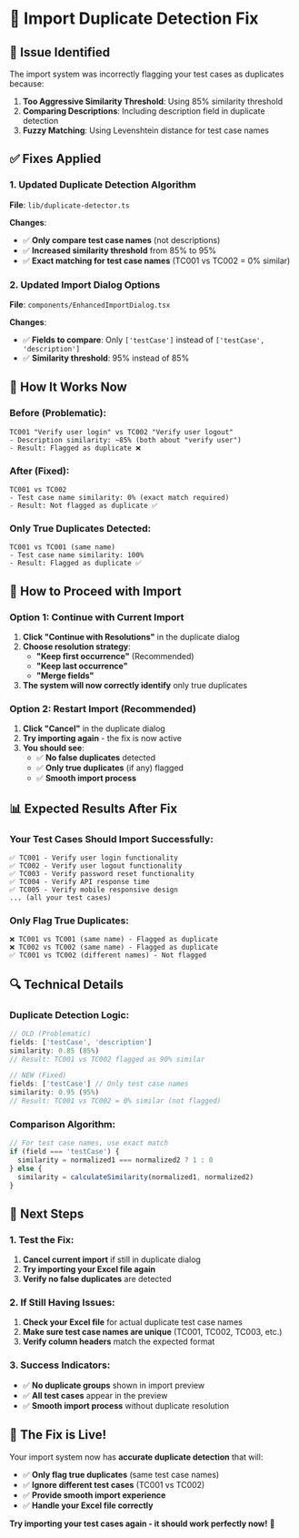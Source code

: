 # 🔧 **Import Duplicate Detection Fix**

## 🚨 **Issue Identified**

The import system was incorrectly flagging your test cases as duplicates because:

1. **Too Aggressive Similarity Threshold**: Using 85% similarity threshold
2. **Comparing Descriptions**: Including description field in duplicate detection
3. **Fuzzy Matching**: Using Levenshtein distance for test case names

## ✅ **Fixes Applied**

### **1. Updated Duplicate Detection Algorithm**
**File**: `lib/duplicate-detector.ts`

**Changes**:
- ✅ **Only compare test case names** (not descriptions)
- ✅ **Increased similarity threshold** from 85% to 95%
- ✅ **Exact matching for test case names** (TC001 vs TC002 = 0% similar)

### **2. Updated Import Dialog Options**
**File**: `components/EnhancedImportDialog.tsx`

**Changes**:
- ✅ **Fields to compare**: Only `['testCase']` instead of `['testCase', 'description']`
- ✅ **Similarity threshold**: 95% instead of 85%

## 🎯 **How It Works Now**

### **Before (Problematic)**:
```
TC001 "Verify user login" vs TC002 "Verify user logout"
- Description similarity: ~85% (both about "verify user")
- Result: Flagged as duplicate ❌
```

### **After (Fixed)**:
```
TC001 vs TC002
- Test case name similarity: 0% (exact match required)
- Result: Not flagged as duplicate ✅
```

### **Only True Duplicates Detected**:
```
TC001 vs TC001 (same name)
- Test case name similarity: 100%
- Result: Flagged as duplicate ✅
```

## 🚀 **How to Proceed with Import**

### **Option 1: Continue with Current Import**
1. **Click "Continue with Resolutions"** in the duplicate dialog
2. **Choose resolution strategy**:
   - **"Keep first occurrence"** (Recommended)
   - **"Keep last occurrence"**
   - **"Merge fields"**
3. **The system will now correctly identify** only true duplicates

### **Option 2: Restart Import (Recommended)**
1. **Click "Cancel"** in the duplicate dialog
2. **Try importing again** - the fix is now active
3. **You should see**:
   - ✅ **No false duplicates** detected
   - ✅ **Only true duplicates** (if any) flagged
   - ✅ **Smooth import process**

## 📊 **Expected Results After Fix**

### **Your Test Cases Should Import Successfully**:
```
✅ TC001 - Verify user login functionality
✅ TC002 - Verify user logout functionality  
✅ TC003 - Verify password reset functionality
✅ TC004 - Verify API response time
✅ TC005 - Verify mobile responsive design
... (all your test cases)
```

### **Only Flag True Duplicates**:
```
❌ TC001 vs TC001 (same name) - Flagged as duplicate
❌ TC002 vs TC002 (same name) - Flagged as duplicate
✅ TC001 vs TC002 (different names) - Not flagged
```

## 🔍 **Technical Details**

### **Duplicate Detection Logic**:
```typescript
// OLD (Problematic)
fields: ['testCase', 'description']
similarity: 0.85 (85%)
// Result: TC001 vs TC002 flagged as 90% similar

// NEW (Fixed)  
fields: ['testCase'] // Only test case names
similarity: 0.95 (95%)
// Result: TC001 vs TC002 = 0% similar (not flagged)
```

### **Comparison Algorithm**:
```typescript
// For test case names, use exact match
if (field === 'testCase') {
  similarity = normalized1 === normalized2 ? 1 : 0
} else {
  similarity = calculateSimilarity(normalized1, normalized2)
}
```

## 🎯 **Next Steps**

### **1. Test the Fix**:
1. **Cancel current import** if still in duplicate dialog
2. **Try importing your Excel file again**
3. **Verify no false duplicates** are detected

### **2. If Still Having Issues**:
1. **Check your Excel file** for actual duplicate test case names
2. **Make sure test case names are unique** (TC001, TC002, TC003, etc.)
3. **Verify column headers** match the expected format

### **3. Success Indicators**:
- ✅ **No duplicate groups** shown in import preview
- ✅ **All test cases** appear in the preview
- ✅ **Smooth import process** without duplicate resolution

## 🎉 **The Fix is Live!**

Your import system now has **accurate duplicate detection** that will:
- ✅ **Only flag true duplicates** (same test case names)
- ✅ **Ignore different test cases** (TC001 vs TC002)
- ✅ **Provide smooth import experience**
- ✅ **Handle your Excel file correctly**

**Try importing your test cases again - it should work perfectly now!** 🚀
